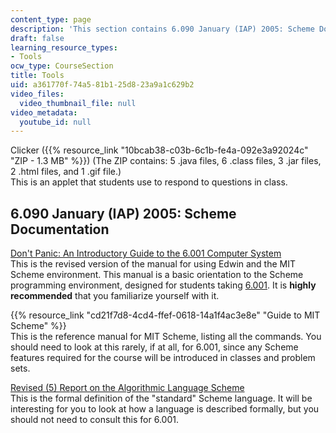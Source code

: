 ```yaml
---
content_type: page
description: 'This section contains 6.090 January (IAP) 2005: Scheme Documentation.'
draft: false
learning_resource_types:
- Tools
ocw_type: CourseSection
title: Tools
uid: a361770f-74a5-81b1-25d8-23a9a1c629b2
video_files:
  video_thumbnail_file: null
video_metadata:
  youtube_id: null
---
```

Clicker ({{% resource_link "10bcab38-c03b-6c1b-fe4a-092e3a92024c" "ZIP - 1.3 MB" %}}) (The ZIP contains: 5 .java files, 6 .class files, 3 .jar files, 2 .html files, and 1 .gif file.)   
This is an applet that students use to respond to questions in class.

## 6.090 January (IAP) 2005: Scheme Documentation

[Don't Panic: An Introductory Guide to the 6.001 Computer System](https://www.coursehero.com/file/7049027/dontpanicnew/)   
This is the revised version of the manual for using Edwin and the MIT Scheme environment. This manual is a basic orientation to the Scheme programming environment, designed for students taking [6.001](https://ocw-studio.odl.mit.edu/courses/6-001-structure-and-interpretation-of-computer-programs-spring-2005). It is **highly recommended** that you familiarize yourself with it.

{{% resource_link "cd21f7d8-4cd4-ffef-0618-14a1f4ac3e8e" "Guide to MIT Scheme" %}}   
This is the reference manual for MIT Scheme, listing all the commands. You should need to look at this rarely, if at all, for 6.001, since any Scheme features required for the course will be introduced in classes and problem sets.

[Revised (5) Report on the Algorithmic Language Scheme](http://www.swiss.ai.mit.edu/~jaffer/r5rs_toc.html)   
This is the formal definition of the "standard" Scheme language. It will be interesting for you to look at how a language is described formally, but you should not need to consult this for 6.001.